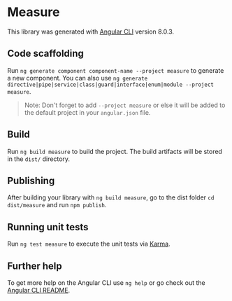 # Measure

This library was generated with [Angular CLI](https://github.com/angular/angular-cli) version 8.0.3.

## Code scaffolding

Run `ng generate component component-name --project measure` to generate a new component. You can also use `ng generate directive|pipe|service|class|guard|interface|enum|module --project measure`.
> Note: Don't forget to add `--project measure` or else it will be added to the default project in your `angular.json` file. 

## Build

Run `ng build measure` to build the project. The build artifacts will be stored in the `dist/` directory.

## Publishing

After building your library with `ng build measure`, go to the dist folder `cd dist/measure` and run `npm publish`.

## Running unit tests

Run `ng test measure` to execute the unit tests via [Karma](https://karma-runner.github.io).

## Further help

To get more help on the Angular CLI use `ng help` or go check out the [Angular CLI README](https://github.com/angular/angular-cli/blob/master/README.md).
